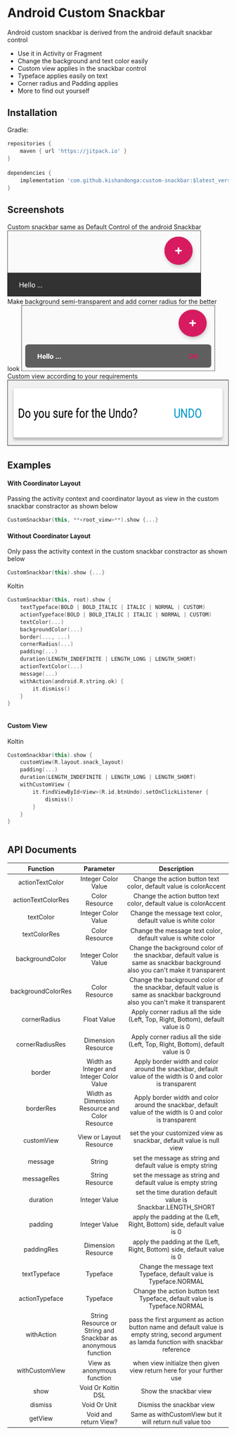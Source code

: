 # Android Custom Snackbar

Android custom snackbar is derived from the android default snackbar control  
- Use it in Activity or Fragment
- Change the background and text color easily
- Custom view applies in the snackbar control
- Typeface applies easily on text
- Corner radius and Padding applies
- More to find out yourself

## Installation
Gradle:

```groovy
repositories {
    maven { url 'https://jitpack.io' }
}

dependencies {
    implementation 'com.github.kishandonga:custom-snackbar:$latest_version'
}
```

## Screenshots

Custom snackbar same as Default Control of the android Snackbar
<img width="441" height="150" src="images/img_1.png"/><br/>
Make background semi-transparent and add corner radius for the better look
<img width="441" height="150" src="images/img_2.png"/><br/>
Custom view according to your requirements
<img width="627" height="150" src="images/img_3.png"/><br/>

## Examples

#### With Coordinator Layout
Passing the activity context and coordinator layout as view in the custom snackbar constractor as shown below
```kotlin
CustomSnackbar(this, **<root_view>**).show {...}
```

#### Without Coordinator Layout
Only pass the activity context in the custom snackbar constractor as shown below
```kotlin
CustomSnackbar(this).show {...}
``` 
Koltin
```kotlin
CustomSnackbar(this, root).show {
    textTypeface(BOLD | BOLD_ITALIC | ITALIC | NORMAL | CUSTOM)
    actionTypeface(BOLD | BOLD_ITALIC | ITALIC | NORMAL | CUSTOM)
    textColor(...)
    backgroundColor(...)
    border(..., ...)
    cornerRadius(...)
    padding(...)
    duration(LENGTH_INDEFINITE | LENGTH_LONG | LENGTH_SHORT)
    actionTextColor(...)
    message(...)
    withAction(android.R.string.ok) {
        it.dismiss()
    }
}
```

```java
```

#### Custom View

Koltin
```kotlin
CustomSnackbar(this).show {
    customView(R.layout.snack_layout)
    padding(...)
    duration(LENGTH_INDEFINITE | LENGTH_LONG | LENGTH_SHORT)
    withCustomView {
        it.findViewById<View>(R.id.btnUndo).setOnClickListener {
            dismiss()
        }
    }
}
```

```java
```

## API Documents

|Function             |Parameter            |Description          |
|:-------------------:|:-------------------:|:-------------------:|
|actionTextColor      | Integer Color Value | Change the action button text color, default value is colorAccent
|actionTextColorRes   | Color Resource      | Change the action button text color, default value is colorAccent
|textColor            | Integer Color Value | Change the message text color, default value is white color
|textColorRes         | Color Resource      | Change the message text color, default value is white color
|backgroundColor      | Integer Color Value | Change the background color of the snackbar, default value is same as snackbar background also you can't make it transparent
|backgroundColorRes   | Color Resource      | Change the background color of the snackbar, default value is same as snackbar background also you can't make it transparent
|cornerRadius	      | Float Value         | Apply corner radius all the side (Left, Top, Right, Bottom), default value is 0
|cornerRadiusRes      | Dimension Resource  | Apply corner radius all the side (Left, Top, Right, Bottom), default value is 0
|border		          | Width as Integer and Integer Color Value   | Apply border width and color around the snackbar, default value of the width is 0 and color is transparent
|borderRes            | Width as Dimension Resource and Color Resource  | Apply border width and color around the snackbar, default value of the width is 0 and color is transparent
|customView           | View or Layout Resource  | set the your customized view as snackbar, default value is null view
|message              | String  | set the message as string and default value is empty string
|messageRes           | String Resource  | set the message as string and default value is empty string
|duration             | Integer Value  | set the time duration default value is Snackbar.LENGTH_SHORT
|padding              | Integer Value  | apply the padding at the (Left, Right, Bottom) side, default value is 0
|paddingRes           | Dimension Resource  | apply the padding at the (Left, Right, Bottom) side, default value is 0
|textTypeface         | Typeface  | Change the message text Typeface, default value is Typeface.NORMAL
|actionTypeface       | Typeface  | Change the action button text Typeface, default value is Typeface.NORMAL
|withAction           | String Resource or String and Snackbar as anonymous function | pass the first argument as action button name and default value is empty string, second argument as lamda function with snackbar reference
|withCustomView       | View as anonymous function  | when view initialze then given view return here for your further use
|show	              | Void Or Koltin DSL | Show the snackbar view
|dismiss              | Void Or Unit | Dismiss the snackbar view
|getView              | Void and return View? | Same as withCustomView but it will return null value too





